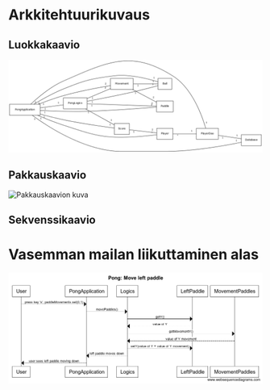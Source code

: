 # Arkkitehtuurikuvaus
## Luokkakaavio
![Luokkakaavion kuva](https://github.com/heidihas/otm-harjoitustyo/blob/master/dokumentaatio/kuvat/Pong_luokkakaavio.png)

## Pakkauskaavio
![Pakkauskaavion kuva](https://github.com/heidihas/otm-harjoitustyo/blob/master/dokumentaatio/kuvat/Pong_pakkauskaavio.png)

## Sekvenssikaavio

# Vasemman mailan liikuttaminen alas
![Sekvenssikaavio](https://github.com/heidihas/otm-harjoitustyo/blob/master/dokumentaatio/kuvat/Pong_%20Move%20left%20paddle.png)
